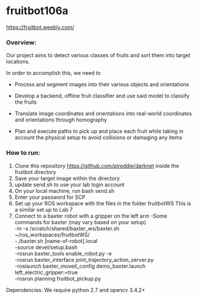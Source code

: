 # fruitbot106a

https://fruitbot.weebly.com/

### Overview: 

Our project aims to detect various classes of fruits and sort them into target locations.

In order to accomplish this, we need to

- Process and segment images into their various objects and orientations
    
- Develop a backend, offline fruit classifier and use said model to classify the fruits
    
- Translate image coordinates and orientations into real-world coordinates and orientations through homography
    
- Plan and execute paths to pick up and place each fruit while taking in account the physical setup to avoid collisions or damaging any items
    

### How to run:

1) Clone this repository https://github.com/pjreddie/darknet inside the fruitbot directory
2) Save your target image within the directory
3) update send.sh to use your lab login account
4) On your local machine, run bash send.sh
5) Enter your password for SCP
6) Set up your ROS workspace with the files in the folder fruitbotWS 
    This is a similar set up to Lab 7
7) Connect to a baxter robot with a gripper on the left arm
    -Some commands for baxter (may vary based on your setup)   \
    -ln -s /scratch/shared/baxter_ws/baxter.sh ~/ros_workspaces/fruitbotWS/   \
    -./baxter.sh [name-of-robot].local  \
    -source devel/setup.bash \
    -rosrun baxter_tools enable_robot.py -e   \
    -rosrun baxter_interface joint_trajectory_action_server.py  \
    -roslaunch baxter_moveit_config demo_baxter.launch left_electric_gripper:=true  \
    -rosrun planning fruitbot_pickup.py   
    
Dependencies: We require python 2.7 and opencv 3.4.2+

